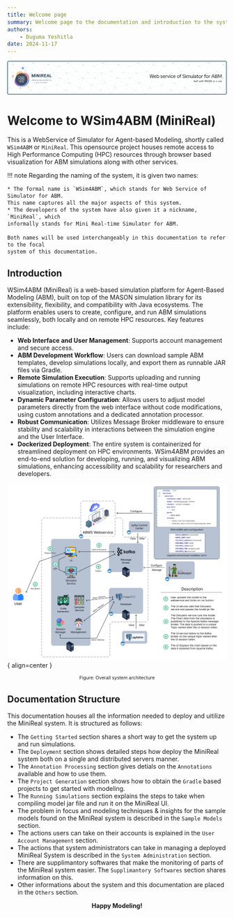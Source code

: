 ```yaml
---
title: Welcome page
summary: Welcome page to the documentation and introduction to the system.
authors:
    - Duguma Yeshitla
date: 2024-11-17
---
```


![WSim4ABM intro banner](./imgs/minireal-header-img.png)

# Welcome to WSim4ABM (MiniReal)
This is a WebService of Simulator for Agent-based Modeling, shortly 
called `WSim4ABM` or `MiniReal`. This opensource project houses remote access to High 
Performance Computing (HPC) resources through browser based visualization for 
ABM simulations along with other services.

!!! note
    Regarding the naming of the system, it is given two names:

    * The formal name is `WSim4ABM`, which stands for Web Service of Simulator for ABM. 
    This name captures all the major aspects of this system.
    * The developers of the system have also given it a nickname, `MiniReal`, which 
    informally stands for Mini Real-time Simulator for ABM.

    Both names will be used interchangeably in this documentation to refer to the focal 
    system of this documentation.

## Introduction
WSim4ABM (MiniReal) is a web-based simulation platform for Agent-Based Modeling (ABM), 
built on top of the MASON simulation library for its extensibility, flexibility, and 
compatibility with Java ecosystems. The platform enables users to create, configure, 
and run ABM simulations seamlessly, both locally and on remote HPC resources. 
Key features include:

* **Web Interface and User Management**: Supports account management and secure access.
* **ABM Development Workflow**: Users can download sample ABM templates, develop simulations 
locally, and export them as runnable JAR files via Gradle.
* **Remote Simulation Execution**: Supports uploading and running simulations on remote HPC 
resources with real-time output visualization, including interactive charts.
* **Dynamic Parameter Configuration**: Allows users to adjust model parameters directly from 
the web interface without code modifications, using custom annotations and a dedicated annotation processor.
* **Robust Communication**: Utilizes Message Broker middleware to ensure stability and scalability 
in interactions between the simulation engine and the User Interface.
* **Dockerized Deployment**: The entire system is containerized for streamlined deployment on HPC environments.
WSim4ABM provides an end-to-end solution for developing, running, and visualizing ABM simulations, 
enhancing accessibility and scalability for researchers and developers.

![Overall system architecture](./imgs/overall_system_arch.png){ align=center }
<p style="text-align: center; font-size: 0.75em;">
    Figure: Overall system architecture
</p>

## Documentation Structure
This documentation houses all the information needed to deploy and uitilize the MiniReal system.
It is structured as follows:

* The `Getting Started` section shares a short way to get the system up and run simulations.
* The `Deployment` section shows detailed steps how deploy the MiniReal system both on a single
and distributed servers manner.
* The `Annotation Processing` section gives detials on the `Annotations` available and how
to use them.
* The `Project Generation` section shows how to obtain the `Gradle` based projects to get started
with modeling.
* The `Running Simulations` section explains the steps to take when compiling model jar file and
run it on the MiniReal UI.
* The problem in focus and modeling techniques & insights for the sample models found on the MiniReal system
is described in the `Sample Models` section.
* The actions users can take on their accounts is explained in the `User Account Management` section.
* The actions that system administrators can take in managing a deployed MiniReal System is described in
the `System Administration` section.
* There are supplimantory softwares that make the monitoring of parts of the MiniReal system easier. The
`Supplimantory Softwares` section shares information on this.
* Other informations about the system and this documentation are placed in the `Others` section.

<p align="center"><strong>Happy Modeling!</strong></p>